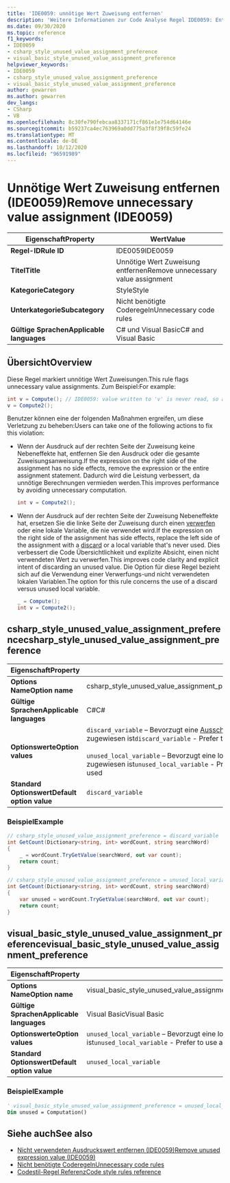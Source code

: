 ```yaml
---
title: 'IDE0059: unnötige Wert Zuweisung entfernen'
description: 'Weitere Informationen zur Code Analyse Regel IDE0059: Entfernen unnötiger Wert Zuweisung'
ms.date: 09/30/2020
ms.topic: reference
f1_keywords:
- IDE0059
- csharp_style_unused_value_assignment_preference
- visual_basic_style_unused_value_assignment_preference
helpviewer_keywords:
- IDE0059
- csharp_style_unused_value_assignment_preference
- visual_basic_style_unused_value_assignment_preference
author: gewarren
ms.author: gewarren
dev_langs:
- CSharp
- VB
ms.openlocfilehash: 8c30fe790febcaa8337171cf861e1e754d64146e
ms.sourcegitcommit: b59237ca4ec763969a0dd775a3f8f39f8c59fe24
ms.translationtype: MT
ms.contentlocale: de-DE
ms.lasthandoff: 10/12/2020
ms.locfileid: "96591989"
---
```

# <a name="remove-unnecessary-value-assignment-ide0059"></a><span data-ttu-id="59069-103">Unnötige Wert Zuweisung entfernen (IDE0059)</span><span class="sxs-lookup"><span data-stu-id="59069-103">Remove unnecessary value assignment (IDE0059)</span></span>

|<span data-ttu-id="59069-104">Eigenschaft</span><span class="sxs-lookup"><span data-stu-id="59069-104">Property</span></span>|<span data-ttu-id="59069-105">Wert</span><span class="sxs-lookup"><span data-stu-id="59069-105">Value</span></span>|
|-|-|
| <span data-ttu-id="59069-106">**Regel-ID**</span><span class="sxs-lookup"><span data-stu-id="59069-106">**Rule ID**</span></span> | <span data-ttu-id="59069-107">IDE0059</span><span class="sxs-lookup"><span data-stu-id="59069-107">IDE0059</span></span> |
| <span data-ttu-id="59069-108">**Titel**</span><span class="sxs-lookup"><span data-stu-id="59069-108">**Title**</span></span> | <span data-ttu-id="59069-109">Unnötige Wert Zuweisung entfernen</span><span class="sxs-lookup"><span data-stu-id="59069-109">Remove unnecessary value assignment</span></span> |
| <span data-ttu-id="59069-110">**Kategorie**</span><span class="sxs-lookup"><span data-stu-id="59069-110">**Category**</span></span> | <span data-ttu-id="59069-111">Style</span><span class="sxs-lookup"><span data-stu-id="59069-111">Style</span></span> |
| <span data-ttu-id="59069-112">**Unterkategorie**</span><span class="sxs-lookup"><span data-stu-id="59069-112">**Subcategory**</span></span> | <span data-ttu-id="59069-113">Nicht benötigte Coderegeln</span><span class="sxs-lookup"><span data-stu-id="59069-113">Unnecessary code rules</span></span> |
| <span data-ttu-id="59069-114">**Gültige Sprachen**</span><span class="sxs-lookup"><span data-stu-id="59069-114">**Applicable languages**</span></span> | <span data-ttu-id="59069-115">C# und Visual Basic</span><span class="sxs-lookup"><span data-stu-id="59069-115">C# and Visual Basic</span></span> |

## <a name="overview"></a><span data-ttu-id="59069-116">Übersicht</span><span class="sxs-lookup"><span data-stu-id="59069-116">Overview</span></span>

<span data-ttu-id="59069-117">Diese Regel markiert unnötige Wert Zuweisungen.</span><span class="sxs-lookup"><span data-stu-id="59069-117">This rule flags unnecessary value assignments.</span></span> <span data-ttu-id="59069-118">Zum Beispiel:</span><span class="sxs-lookup"><span data-stu-id="59069-118">For example:</span></span>

```csharp
int v = Compute(); // IDE0059: value written to 'v' is never read, so assignment to 'v' is unnecessary.
v = Compute2();
```

<span data-ttu-id="59069-119">Benutzer können eine der folgenden Maßnahmen ergreifen, um diese Verletzung zu beheben:</span><span class="sxs-lookup"><span data-stu-id="59069-119">Users can take one of the following actions to fix this violation:</span></span>

- <span data-ttu-id="59069-120">Wenn der Ausdruck auf der rechten Seite der Zuweisung keine Nebeneffekte hat, entfernen Sie den Ausdruck oder die gesamte Zuweisungsanweisung.</span><span class="sxs-lookup"><span data-stu-id="59069-120">If the expression on the right side of the assignment has no side effects, remove the expression or the entire assignment statement.</span></span> <span data-ttu-id="59069-121">Dadurch wird die Leistung verbessert, da unnötige Berechnungen vermieden werden.</span><span class="sxs-lookup"><span data-stu-id="59069-121">This improves performance by avoiding unnecessary computation.</span></span>

  ```csharp
  int v = Compute2();
  ```

- <span data-ttu-id="59069-122">Wenn der Ausdruck auf der rechten Seite der Zuweisung Nebeneffekte hat, ersetzen Sie die linke Seite der Zuweisung durch einen [verwerfen](../../../csharp/discards.md) oder eine lokale Variable, die nie verwendet wird.</span><span class="sxs-lookup"><span data-stu-id="59069-122">If the expression on the right side of the assignment has side effects, replace the left side of the assignment with a [discard](../../../csharp/discards.md) or a local variable that's never used.</span></span> <span data-ttu-id="59069-123">Dies verbessert die Code Übersichtlichkeit und explizite Absicht, einen nicht verwendeten Wert zu verwerfen.</span><span class="sxs-lookup"><span data-stu-id="59069-123">This improves code clarity and explicit intent of discarding an unused value.</span></span> <span data-ttu-id="59069-124">Die Option für diese Regel bezieht sich auf die Verwendung einer Verwerfungs-und nicht verwendeten lokalen Variablen.</span><span class="sxs-lookup"><span data-stu-id="59069-124">The option for this rule concerns the use of a discard versus unused local variable.</span></span>

  ```csharp
  _ = Compute();
  int v = Compute2();
  ```

## <a name="csharp_style_unused_value_assignment_preference"></a><span data-ttu-id="59069-125">csharp_style_unused_value_assignment_preference</span><span class="sxs-lookup"><span data-stu-id="59069-125">csharp_style_unused_value_assignment_preference</span></span>

|<span data-ttu-id="59069-126">Eigenschaft</span><span class="sxs-lookup"><span data-stu-id="59069-126">Property</span></span>|<span data-ttu-id="59069-127">Wert</span><span class="sxs-lookup"><span data-stu-id="59069-127">Value</span></span>|
|-|-|
| <span data-ttu-id="59069-128">**Options Name**</span><span class="sxs-lookup"><span data-stu-id="59069-128">**Option name**</span></span> | <span data-ttu-id="59069-129">csharp_style_unused_value_assignment_preference</span><span class="sxs-lookup"><span data-stu-id="59069-129">csharp_style_unused_value_assignment_preference</span></span>
| <span data-ttu-id="59069-130">**Gültige Sprachen**</span><span class="sxs-lookup"><span data-stu-id="59069-130">**Applicable languages**</span></span> | <span data-ttu-id="59069-131">C#</span><span class="sxs-lookup"><span data-stu-id="59069-131">C#</span></span> |
| <span data-ttu-id="59069-132">**Optionswerte**</span><span class="sxs-lookup"><span data-stu-id="59069-132">**Option values**</span></span> | <span data-ttu-id="59069-133">`discard_variable` – Bevorzugt eine [Ausschussvariable](../../../csharp/discards.md) verwenden, wenn ein nicht genutzter Wert zugewiesen ist</span><span class="sxs-lookup"><span data-stu-id="59069-133">`discard_variable` - Prefer to use a [discard](../../../csharp/discards.md) when assigning a value that's not used</span></span><br /><br /><span data-ttu-id="59069-134">`unused_local_variable` – Bevorzugt eine lokale Variable verwenden, wenn ein nicht genutzter Wert zugewiesen ist</span><span class="sxs-lookup"><span data-stu-id="59069-134">`unused_local_variable` - Prefer to use a local variable when assigning a value that's not used</span></span> |
| <span data-ttu-id="59069-135">**Standard Optionswert**</span><span class="sxs-lookup"><span data-stu-id="59069-135">**Default option value**</span></span> | `discard_variable` |

### <a name="example"></a><span data-ttu-id="59069-136">Beispiel</span><span class="sxs-lookup"><span data-stu-id="59069-136">Example</span></span>

```csharp
// csharp_style_unused_value_assignment_preference = discard_variable
int GetCount(Dictionary<string, int> wordCount, string searchWord)
{
    _ = wordCount.TryGetValue(searchWord, out var count);
    return count;
}

// csharp_style_unused_value_assignment_preference = unused_local_variable
int GetCount(Dictionary<string, int> wordCount, string searchWord)
{
    var unused = wordCount.TryGetValue(searchWord, out var count);
    return count;
}
```

## <a name="visual_basic_style_unused_value_assignment_preference"></a><span data-ttu-id="59069-137">visual_basic_style_unused_value_assignment_preference</span><span class="sxs-lookup"><span data-stu-id="59069-137">visual_basic_style_unused_value_assignment_preference</span></span>

|<span data-ttu-id="59069-138">Eigenschaft</span><span class="sxs-lookup"><span data-stu-id="59069-138">Property</span></span>|<span data-ttu-id="59069-139">Wert</span><span class="sxs-lookup"><span data-stu-id="59069-139">Value</span></span>|
|-|-|
| <span data-ttu-id="59069-140">**Options Name**</span><span class="sxs-lookup"><span data-stu-id="59069-140">**Option name**</span></span> | <span data-ttu-id="59069-141">visual_basic_style_unused_value_assignment_preference</span><span class="sxs-lookup"><span data-stu-id="59069-141">visual_basic_style_unused_value_assignment_preference</span></span>
| <span data-ttu-id="59069-142">**Gültige Sprachen**</span><span class="sxs-lookup"><span data-stu-id="59069-142">**Applicable languages**</span></span> | <span data-ttu-id="59069-143">Visual Basic</span><span class="sxs-lookup"><span data-stu-id="59069-143">Visual Basic</span></span> |
| <span data-ttu-id="59069-144">**Optionswerte**</span><span class="sxs-lookup"><span data-stu-id="59069-144">**Option values**</span></span> | <span data-ttu-id="59069-145">`unused_local_variable` – Bevorzugt eine lokale Variable verwenden, wenn ein nicht genutzter Wert zugewiesen ist</span><span class="sxs-lookup"><span data-stu-id="59069-145">`unused_local_variable` - Prefer to use a local variable when assigning a value that's not used</span></span> |
| <span data-ttu-id="59069-146">**Standard Optionswert**</span><span class="sxs-lookup"><span data-stu-id="59069-146">**Default option value**</span></span> | `unused_local_variable` |

### <a name="example"></a><span data-ttu-id="59069-147">Beispiel</span><span class="sxs-lookup"><span data-stu-id="59069-147">Example</span></span>

```vb
' visual_basic_style_unused_value_assignment_preference = unused_local_variable
Dim unused = Computation()
```

## <a name="see-also"></a><span data-ttu-id="59069-148">Siehe auch</span><span class="sxs-lookup"><span data-stu-id="59069-148">See also</span></span>

- [<span data-ttu-id="59069-149">Nicht verwendeten Ausdruckswert entfernen (IDE0059)</span><span class="sxs-lookup"><span data-stu-id="59069-149">Remove unused expression value (IDE0059)</span></span>](ide0058.md)
- [<span data-ttu-id="59069-150">Nicht benötigte Coderegeln</span><span class="sxs-lookup"><span data-stu-id="59069-150">Unnecessary code rules</span></span>](unnecessary-code-rules.md)
- [<span data-ttu-id="59069-151">Codestil-Regel Referenz</span><span class="sxs-lookup"><span data-stu-id="59069-151">Code style rules reference</span></span>](index.md)
